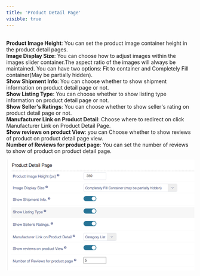 ```yaml
---
title: 'Product Detail Page'
visible: true
---
```


<br>**Product Image Height**: You can set the product image container height in the product detail pages.
<br>**Image Display Size**: You can choose how to adjust images within the images slider container.The aspect ratio of the images will always be maintained. You can have two options: Fit to container and Completely Fill container(May be partially hidden).
<br>**Show Shipment Info**: You can choose whether to show shipment information on product detail page or not.
<br>**Show Listing Type**: You can choose whether to show listing type information on product detail page or not.
<br>**Show Seller's Ratings**: You can choose whether to show seller's rating on product detail page or not.
<br>**Manufacturer Link on Product Detail**: Choose where to redirect on click Manufacturer Link on Product Detail Page.
<br>**Show reviews on product View**: you can Choose whether to show reviews of product on product detail page view.
<br>**Number of Reviews for product page**: You can set the number of reviews to show of product on product detail page.

![](Screen%20Shot%202020-06-26%20at%203.47.52%20PM.png)